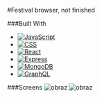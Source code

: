 #Festival browser, not finished

###Built With
* [![JavaScript][JavaScript.img]][JavaScript-url]
* [![CSS][CSS.img]][CSS-url]
* [![React][React.js]][React-url]
* [![Express][Express.js]][Express-url]
* [![MongoDB][Mongo.db]][Mongo-url]
* [![GraphQL][Graph.ql]][Graph-url]


###Screens
![obraz](https://github.com/Marcelinc/festivals/assets/82237491/5224a257-cc23-4549-be07-ac3c34439533)
![obraz](https://github.com/Marcelinc/festivals/assets/82237491/94189f1f-fc2d-4e49-96c2-ac3ef18fe995)



<!-- MARKDOWN LINKS & IMAGES -->
[JavaScript.img]: https://img.shields.io/badge/JavaScript-F7DF1E?style=for-the-badge&logo=javascript&logoColor=black
[JavaScript-url]: #
[CSS.img]: https://img.shields.io/badge/CSS3-1572B6?style=for-the-badge&logo=css3&logoColor=white
[CSS-url]: #
[React.js]: https://img.shields.io/badge/React-20232A?style=for-the-badge&logo=react&logoColor=61DAFB
[React-url]: https://reactjs.org/
[Express.js]: https://img.shields.io/badge/Express.js-404D59?style=for-the-badge
[Express-url]: https://expressjs.com/
[Mongo.db]: https://img.shields.io/badge/MongoDB-4EA94B?style=for-the-badge&logo=mongodb&logoColor=white
[Mongo-url]:https://www.mongodb.com/
[Graph.ql]: https://img.shields.io/badge/-GraphQL-E10098?style=for-the-badge&logo=graphql&logoColor=white
[Graph-url]: https://graphql.org/
